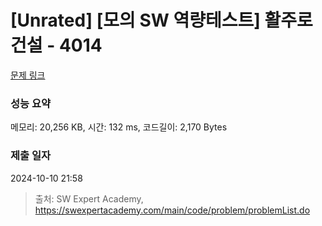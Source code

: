 # [Unrated] [모의 SW 역량테스트] 활주로 건설 - 4014 

[문제 링크](https://swexpertacademy.com/main/code/problem/problemDetail.do?contestProbId=AWIeW7FakkUDFAVH) 

### 성능 요약

메모리: 20,256 KB, 시간: 132 ms, 코드길이: 2,170 Bytes

### 제출 일자

2024-10-10 21:58



> 출처: SW Expert Academy, https://swexpertacademy.com/main/code/problem/problemList.do
